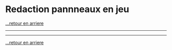 # Redaction pannneaux en jeu

[...retour en arriere](../accueil.md)

---

---

[...retour en arriere](../accueil.md)